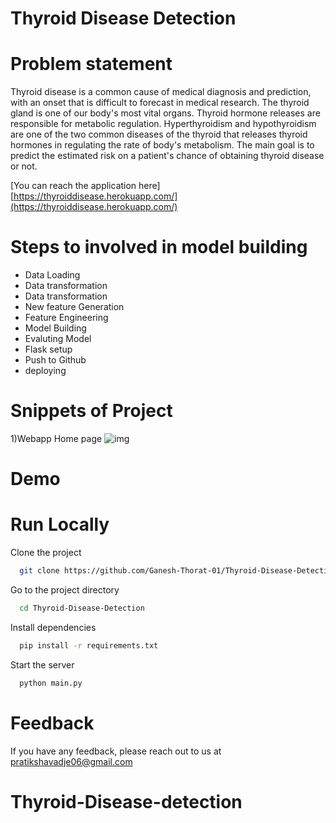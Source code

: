 
# Thyroid Disease Detection

# Problem statement
Thyroid disease is a common cause of medical diagnosis and prediction, with an onset 
that is difficult to forecast in medical research. The thyroid gland is one of our body's 
most vital organs. Thyroid hormone releases are responsible for metabolic regulation. 
Hyperthyroidism and hypothyroidism are one of the two common diseases of the thyroid 
that releases thyroid hormones in regulating the rate of body's metabolism.
The main goal is to predict the estimated risk on a patient's chance of obtaining thyroid 
disease or not.



[You can reach the application here] 
[https://thyroiddisease.herokuapp.com/](https://thyroiddisease.herokuapp.com/)



# Steps to involved in model building
- Data Loading
- Data transformation
- Data transformation
- New feature Generation
- Feature Engineering
- Model Building
- Evaluting Model
- Flask setup
- Push to Github
- deploying

# Snippets of Project

1)Webapp Home page
![img](https://i.imgur.com/TLFjxId.png)



# Demo




# Run Locally

Clone the project

```bash
  git clone https://github.com/Ganesh-Thorat-01/Thyroid-Disease-Detection
```

Go to the project directory

```bash
  cd Thyroid-Disease-Detection
```

Install dependencies

```bash
  pip install -r requirements.txt
```

Start the server

```bash
  python main.py
```


# Feedback

If you have any feedback, please reach out to us at pratikshavadje06@gmail.com

# Thyroid-Disease-detection
